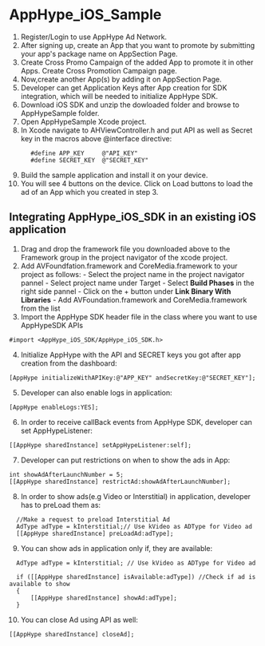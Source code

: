 AppHype_iOS_Sample
==================
1. Register/Login to use AppHype Ad Network. 
2. After signing up, create an App that you want to promote by submitting your app's package name on AppSection Page. 
3. Create Cross Promo Campaign of the added App to promote it in other Apps. Create Cross Promotion Campaign page.
4. Now,create another App(s) by adding it on AppSection Page. 
5. Developer can get Application Keys after App creation for SDK integration, which will be needed to initialize AppHype
   SDK. 
6. Download iOS SDK and unzip the dowloaded folder and browse to AppHypeSample folder.
7. Open AppHypeSample Xcode project.
8. In Xcode navigate to AHViewController.h and put API as well as Secret key in the macros above @interface directive:
```
      #define APP_KEY     @"API_KEY"
      #define SECRET_KEY  @"SECRET_KEY"
```
9. Build the sample application and install it on your device.
10. You will see 4 buttons on the device. Click on Load buttons to load the ad of an App which you created in step 3.

## Integrating AppHype_iOS_SDK in an existing iOS application

1. Drag and drop the framework file you downloaded above to the Framework group in the project navigator of the xcode
   project.
2. Add AVFoundfation.framework and CoreMedia.framework to your project as follows:
        - Select the project name in the project navigator pannel
        - Select project name under Target 
        - Select __Build Phases__ in the right side pannel
        - Click on the + button under __Link Binary With Libraries__
        - Add AVFoundation.framework and CoreMedia.framework from the list
3. Import the AppHype SDK header file in the class where you want to use AppHypeSDK APIs
```
#import <AppHype_iOS_SDK/AppHype_iOS_SDK.h>
```
4. Initialize AppHype with the API and SECRET keys you got after app creation from the dashboard:
```
[AppHype initializeWithAPIKey:@"APP_KEY" andSecretKey:@"SECRET_KEY"];
```
5. Developer can also enable logs in application:
```
[AppHype enableLogs:YES];
```
6. In order to receive callBack events from AppHype SDK, developer can set AppHypeListener:
```
[[AppHype sharedInstance] setAppHypeListener:self];
```
7. Developer can put restrictions on when to show the ads in App:
```
int showAdAfterLaunchNumber = 5;
[[AppHype sharedInstance] restrictAd:showAdAfterLaunchNumber];
```
8. In order to show ads(e.g Video or Interstitial) in application, developer has to preLoad them as:
```
  //Make a request to preload Interstitial Ad  
  AdType adType = kInterstitial;// Use kVideo as ADType for Video ad
  [[AppHype sharedInstance] preLoadAd:adType];
```
9. You can show ads in application only if, they are available:
```
  AdType adType = kInterstitial; // Use kVideo as ADType for Video ad
  
  if ([[AppHype sharedInstance] isAvailable:adType]) //Check if ad is available to show
  {
      [[AppHype sharedInstance] showAd:adType];
  }
```
10. You can close Ad using API as well:
```
[[AppHype sharedInstance] closeAd];
```
